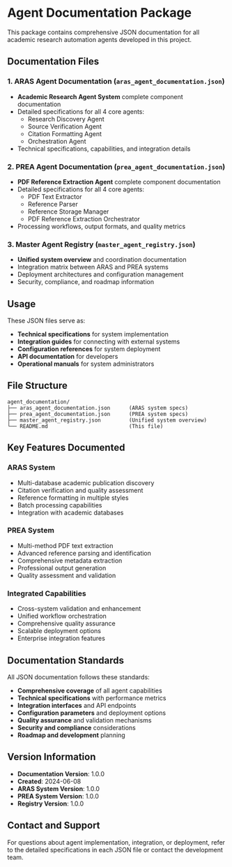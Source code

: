 # Agent Documentation Package

This package contains comprehensive JSON documentation for all academic research automation agents developed in this project.

## Documentation Files

### 1. ARAS Agent Documentation (`aras_agent_documentation.json`)
- **Academic Research Agent System** complete component documentation
- Detailed specifications for all 4 core agents:
  - Research Discovery Agent
  - Source Verification Agent  
  - Citation Formatting Agent
  - Orchestration Agent
- Technical specifications, capabilities, and integration details

### 2. PREA Agent Documentation (`prea_agent_documentation.json`)
- **PDF Reference Extraction Agent** complete component documentation
- Detailed specifications for all 4 core agents:
  - PDF Text Extractor
  - Reference Parser
  - Reference Storage Manager
  - PDF Reference Extraction Orchestrator
- Processing workflows, output formats, and quality metrics

### 3. Master Agent Registry (`master_agent_registry.json`)
- **Unified system overview** and coordination documentation
- Integration matrix between ARAS and PREA systems
- Deployment architectures and configuration management
- Security, compliance, and roadmap information

## Usage

These JSON files serve as:
- **Technical specifications** for system implementation
- **Integration guides** for connecting with external systems
- **Configuration references** for system deployment
- **API documentation** for developers
- **Operational manuals** for system administrators

## File Structure

```
agent_documentation/
├── aras_agent_documentation.json      (ARAS system specs)
├── prea_agent_documentation.json      (PREA system specs)
├── master_agent_registry.json         (Unified system overview)
└── README.md                          (This file)
```

## Key Features Documented

### ARAS System
- Multi-database academic publication discovery
- Citation verification and quality assessment
- Reference formatting in multiple styles
- Batch processing capabilities
- Integration with academic databases

### PREA System  
- Multi-method PDF text extraction
- Advanced reference parsing and identification
- Comprehensive metadata extraction
- Professional output generation
- Quality assessment and validation

### Integrated Capabilities
- Cross-system validation and enhancement
- Unified workflow orchestration
- Comprehensive quality assurance
- Scalable deployment options
- Enterprise integration features

## Documentation Standards

All JSON documentation follows these standards:
- **Comprehensive coverage** of all agent capabilities
- **Technical specifications** with performance metrics
- **Integration interfaces** and API endpoints
- **Configuration parameters** and deployment options
- **Quality assurance** and validation mechanisms
- **Security and compliance** considerations
- **Roadmap and development** planning

## Version Information

- **Documentation Version**: 1.0.0
- **Created**: 2024-06-08
- **ARAS System Version**: 1.0.0
- **PREA System Version**: 1.0.0
- **Registry Version**: 1.0.0

## Contact and Support

For questions about agent implementation, integration, or deployment, refer to the detailed specifications in each JSON file or contact the development team.

